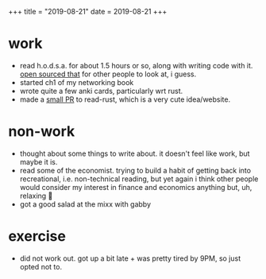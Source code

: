 +++
title = "2019-08-21"
date = 2019-08-21
+++

# work
- read h.o.d.s.a. for about 1.5 hours or so, along with writing code with
  it. [open sourced that](https://github.com/ejmg/hodsa) for other people to
  look at, i guess.
- started ch1 of my networking book
- wrote quite a few anki cards, particularly wrt rust.
- made a [small PR](https://github.com/wezm/read-rust/pull/94) to read-rust,
  which is a very cute idea/website.

# non-work
- thought about some things to write about. it doesn't feel like work, but
  maybe it is.
- read some of the economist. trying to build a habit of getting back into
  recreational, i.e. non-technical reading, but yet again i think other people
  would consider my interest in finance and economics anything but, uh,
  relaxing 😬
- got a good salad at the mixx with gabby

# exercise
- did not work out. got up a bit late + was pretty tired by 9PM, so just opted
  not to.
